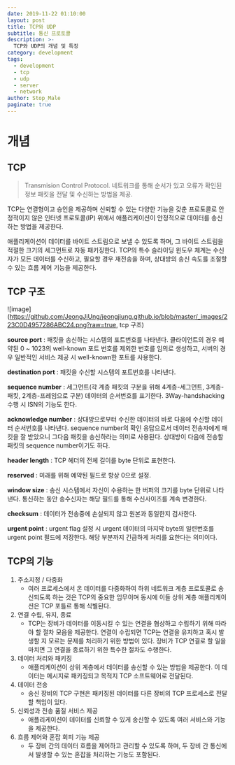 ```yaml
---
date: 2019-11-22 01:10:00
layout: post
title: TCP와 UDP
subtitle: 통신 프로토콜
description: >-
  TCP와 UDP의 개념 및 특징
category: development
tags:
  - development
  - tcp
  - udp
  - server
  - network
author: Stop_Male
paginate: true
---
```


# 개념

## TCP

>  Transmision Control Protocol.
> 네트워크를 통해 순서가 있고 오류가 확인된 정보 패킷을 전달 및 수신하는 방법을 제공.

TCP는 연결형이고 승인을 제공하며 신뢰할 수 있는 다양한 기능을 갖춘 프로토콜로 안정적이지 않은 인터넷 프로토콜(IP) 위에서 애플리케이션이 안정적으로 데이터를 송신하는 방법을 제공한다.

애플리케이션이 데이터를 바이트 스트림으로 보낼 수 있도록 하며, 그 바이트 스트림을 적절한 크기의 세그먼트로 자동 패키징한다. TCP의 특수 슬라이딩 윈도우 체계는 수신자가 모든 데이터를 수신하고, 필요할 경우 재전송을 하며, 상대방의 송신 속도를 조절할 수 있는 흐름 제어 기능을 제공한다.

## TCP 구조

![image](https://github.com/JeongJiUng/jeongjiung.github.io/blob/master/_images/223C0D4957286ABC24.png?raw=true, tcp 구조)

**source port** : 패킷을 송신하는 시스템의 포트번호를 나타낸다. 클라이언트의 경우 예약된 0 ~ 1023의 well-known 포트 번호를 제외한 번호를 임의로 생성하고, 서버의 경우 일반적인 서비스 제공 시 well-known한 포트를 사용한다.

**destination port** : 패킷을 수신할 시스템의 포트번호를 나타낸다.

**sequence number** : 세그먼트(각 계층 패킷의 구분을 위해 4계층-세그먼트, 3계층-패킷, 2계층-프레임으로 구분) 데이터의 순서번호를 표기한다. 3Way-handshacking 수행 시 ISN의 기능도 한다.

**acknowledge number** : 상대방으로부터 수신한 데이터의 바로 다음에 수신할 데이터 순서번호를 나타낸다. sequence number의 확인 응답으로서 데이터 전송자에게 패킷을 잘 받았으니 그다음 패킷을 송신하라는 의미로 사용된다. 상대방이 다음에 전송할 패킷의 sequence number이기도 하다.

**header length** : TCP 헤더의 전체 길이를 byte 단위로 표현한다.

**reserved** : 미래를 위해 예약된 필드로 항상 0으로 설정.

**window size** : 송신 시스템에서 자신이 수용하는 한 버퍼의 크기를 byte 단위로 나타낸다. 통신하는 동안 송수신자는 해당 필드를 통해 수신사이즈를 계속 변경한다.

**checksum** : 데이터가 전송중에 손실되지 않고 원본과 동일한지 검사한다.

**urgent point** : urgent flag 설정 시 urgent 데이터의 마지막 byte의 일련번호를 urgent point 필드에 저장한다. 해당 부분까지 긴급하게 처리를 요한다는 의미이다.



## TCP의 기능

1. 주소지정 / 다중화
   * 여러 프로세스에서 온 데이터를 다중화하여 하위 네트워크 계층 프로토콜로 송신되도록 하는 것은 TCP의 중요한 임무이며 동시에 이들 상위 계층 애플리케이션은 TCP 포틀르 통해 식별된다.
2. 연결 수립, 유지, 종료
   * TCP는 장비가 데이터를 이동시킬 수 있는 연결을 협상하고 수립하기 위해 따라야 할 절차 모음을 제공한다. 연결이 수립되면 TCP는 연결을 유지하고 혹시 발생할 지 모르는 문제를 처리하기 위한 방법이 있다. 장비가 TCP 연결로 할 일을 마치면 그 연결을 종료하기 위한 특수한 절차도 수행한다.
3. 데이터 처리와 패키징
   * 애플리케이션이 상위 계층에서 데이터를 송신할 수 있는 방법을 제공한다. 이 데이터는 메시지로 패키징되고 목적지 TCP 소프트웨어로 전달된다.
4. 데이터 전송
   * 송신 장비의 TCP 구현은 패키징된 데이터를 다른 장비의 TCP 프로세스로 전달할 책임이 있다.
5. 신뢰성과 전송 품질 서비스 제공
   * 애플리케이션이 데이터를 신뢰할 수 있게 송신할 수 있도록 여러 서비스와 기능을 제공한다.
6. 흐름 제어와 혼잡 회피 기능 제공
   * 두 장비 간의 데이터 흐름을 제어하고 관리할 수 있도록 하며, 두 장비 간 통신에서 발생할 수 있는 혼잡을 처리하는 기능도 포함된다.